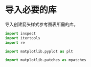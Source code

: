 # 导入必要的库

导入创建箭头样式参考图表所需的库。

```python
import inspect
import itertools
import re

import matplotlib.pyplot as plt

import matplotlib.patches as mpatches
```
